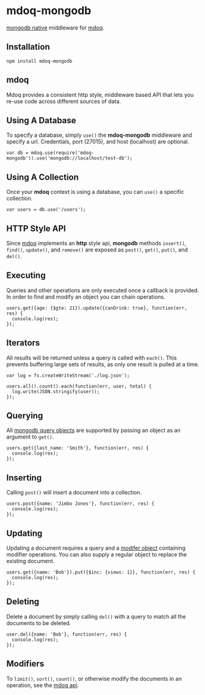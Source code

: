 # mdoq-mongodb

[mongodb native](https://github.com/christkv/node-mongodb-native) middleware for [mdoq](https://github.com/ritch/mdoq).

## Installation

    npm install mdoq-mongodb

## mdoq

Mdoq provides a consistent http style, middleware based API that lets you re-use code across different sources of data.

## Using A Database

To specify a database, simply `use()` the **mdoq-mongodb** middleware and specify a url. Credentials, port (27015), and host (localhost) are optional. 

    var db = mdoq.use(require('mdoq-mongodb')).use('mongodb://localhost/test-db');

## Using A Collection

Once your **mdoq** context is using a database, you can `use()` a specific collection.

    var users = db.use('/users');
    
## HTTP Style API

Since [mdoq](https://github.com/ritch/mdoq) implements an **http** style api, **mongodb** methods `insert()`, `find()`, `update()`, and `remove()` are exposed as `post()`, `get()`, `put()`, and `del()`.

## Executing

Queries and other operations are only executed once a callback is provided. In order to find and modify an object you can chain operations.

    users.get({age: {$gte: 21}).update({canDrink: true}, function(err, res) {
      console.log(res);
    });

## Iterators

All results will be returned unless a query is called with `each()`. This prevents buffering large sets of results, as only one result is pulled at a time.

    var log = fs.createWriteStream('./log.json');

    users.all().count().each(function(err, user, total) {
      log.write(JSON.stringify(user));
    });

## Querying

All [mongodb query objects](http://www.mongodb.org/display/DOCS/Querying#Querying-QueryExpressionObjects) are supported by passing an object as an argument to `get()`.

    users.get({last_name: 'Smith'}, function(err, res) {
      console.log(res);
    });

## Inserting

Calling `post()` will insert a document into a collection.

    users.post({name: 'Jimbo Jones'}, function(err, res) {
      console.log(res);
    });

## Updating

Updating a document requires a query and a [modifer object](http://www.mongodb.org/display/DOCS/Updating) containing modifier operations. You can also supply a regular object to replace the existing document.

    users.get({name: 'Bob'}).put({$inc: {views: 1}}, function(err, res) {
      console.log(res);
    });
    
## Deleting

Delete a document by simply calling `del()` with a query to match all the documents to be deleted.

    user.del({name: 'Bob'}, function(err, res) {
      console.log(res);
    });
    
## Modifiers

To `limit()`, `sort()`, `count()`, or otherwise modify the documents in an operation, see the [mdoq api](https://github.com/ritch/mdoq).




























